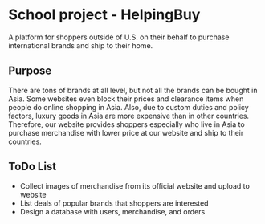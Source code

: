 # School project - HelpingBuy
A platform for shoppers outside of U.S. on their behalf to purchase international brands and ship to their home. 

## Purpose
There are tons of brands at all level, but not all the brands can be bought in Asia. Some websites even block their prices and clearance items when people do online shopping in Asia. Also, due to custom duties and policy factors, luxury goods in Asia are more expensive than in other countries. Therefore, our website provides shoppers especially who live in Asia to purchase merchandise with lower price at our website and ship to their countries.

## ToDo List
- Collect images of merchandise from its official website and upload to website
- List deals of popular brands that shoppers are interested
- Design a database with users, merchandise, and orders

